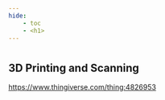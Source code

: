 ```yaml
---
hide:
    - toc
    - <h1>
---
```

#
## 3D Printing and Scanning

https://www.thingiverse.com/thing:4826953
